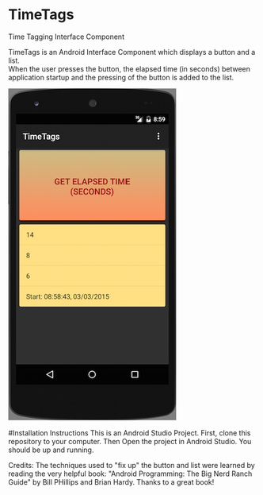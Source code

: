 # TimeTags
Time Tagging Interface Component

TimeTags is an Android Interface Component which displays a button and a list.  
When the user presses the button, the elapsed time (in seconds) between application startup and the pressing of the button is added to the list.

![Alt text](https://github.com/lapatri/TimeTags/blob/master/TimeTags_ScreenShot%20.png "Screen Shot")

#Installation Instructions
This is an Android Studio Project.
First, clone this repository to your computer. Then Open the project in Android Studio. You should be up and running.

Credits:
The techniques used to "fix up" the button and list were learned by reading the very helpful book: "Android Programming: The Big Nerd Ranch Guide" by Bill PHillips and Brian Hardy. Thanks to a great book!
